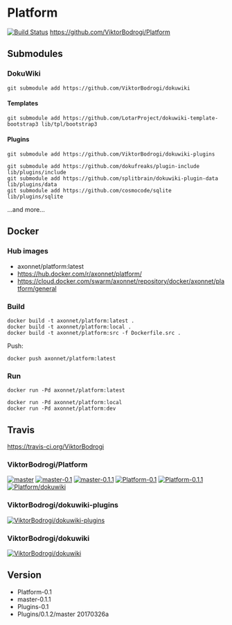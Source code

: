 # Platform

[![Build Status](https://travis-ci.org/ViktorBodrogi/Platform.svg)](https://travis-ci.org/ViktorBodrogi/Platform)
 https://github.com/ViktorBodrogi/Platform

## Submodules

### DokuWiki
    git submodule add https://github.com/ViktorBodrogi/dokuwiki

#### Templates
    git submodule add https://github.com/LotarProject/dokuwiki-template-bootstrap3 lib/tpl/bootstrap3

#### Plugins
    git submodule add https://github.com/ViktorBodrogi/dokuwiki-plugins

    git submodule add https://github.com/dokufreaks/plugin-include lib/plugins/include
    git submodule add https://github.com/splitbrain/dokuwiki-plugin-data lib/plugins/data
    git submodule add https://github.com/cosmocode/sqlite lib/plugins/sqlite

...and more...

## Docker

### Hub images

* axonnet/platform:latest
* https://hub.docker.com/r/axonnet/platform/
* https://cloud.docker.com/swarm/axonnet/repository/docker/axonnet/platform/general

### Build

    docker build -t axonnet/platform:latest .
    docker build -t axonnet/platform:local .
    docker build -t axonnet/platform:src -f Dockerfile.src .

Push:

    docker push axonnet/platform:latest

### Run

    docker run -Pd axonnet/platform:latest

    docker run -Pd axonnet/platform:local
    docker run -Pd axonnet/platform:dev
    
## Travis

https://travis-ci.org/ViktorBodrogi

### ViktorBodrogi/Platform
[![master](https://travis-ci.org/ViktorBodrogi/Platform.svg?branch=master)](https://travis-ci.org/ViktorBodrogi/Platform)
[![master-0.1](https://travis-ci.org/ViktorBodrogi/Platform.svg?branch=master-0.1)](https://travis-ci.org/ViktorBodrogi/Platform)
[![master-0.1.1](https://travis-ci.org/ViktorBodrogi/Platform.svg?branch=master-0.1.1)](https://travis-ci.org/ViktorBodrogi/Platform)
[![Platform-0.1](https://travis-ci.org/ViktorBodrogi/Platform.svg?branch=Platform-0.1)](https://travis-ci.org/ViktorBodrogi/Platform)
[![Platform-0.1.1](https://travis-ci.org/ViktorBodrogi/Platform.svg?branch=Platform-0.1.1)](https://travis-ci.org/ViktorBodrogi/Platform)
[![Platform/dokuwiki](https://travis-ci.org/ViktorBodrogi/Platform.svg?branch=Platform%2Fdokuwiki)](https://travis-ci.org/ViktorBodrogi/Platform)

### ViktorBodrogi/dokuwiki-plugins
[![ViktorBodrogi/dokuwiki-plugins](https://travis-ci.org/ViktorBodrogi/dokuwiki-plugins.svg)](https://travis-ci.org/ViktorBodrogi/dokuwiki-plugins)

### ViktorBodrogi/dokuwiki
[![ViktorBodrogi/dokuwiki](https://travis-ci.org/ViktorBodrogi/dokuwiki.svg)](https://travis-ci.org/ViktorBodrogi/dokuwiki)

## Version

* Platform-0.1
* master-0.1.1
* Plugins-0.1
* Plugins/0.1.2/master 20170326a
